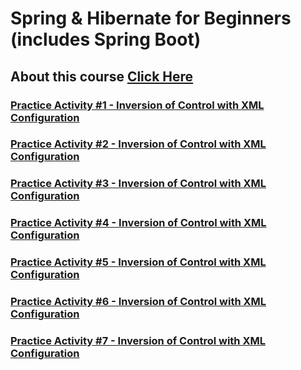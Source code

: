 # Spring & Hibernate for Beginners (includes Spring Boot)

## About this course [Click Here](https://github.com/af-marquez/UdemyCourses/blob/main/spring-hibernate/ABOUT.md)

### [Practice Activity #1 - Inversion of Control with XML Configuration](https://github.com/af-marquez/UdemyCourses/tree/main/spring-hibernate/practice-activity-1)
### [Practice Activity #2 - Inversion of Control with XML Configuration](https://github.com/af-marquez/UdemyCourses/tree/main/spring-hibernate/practice-activity-2)
### [Practice Activity #3 - Inversion of Control with XML Configuration](https://github.com/af-marquez/UdemyCourses/tree/main/spring-hibernate/practice-activity-3)
### [Practice Activity #4 - Inversion of Control with XML Configuration](https://github.com/af-marquez/UdemyCourses/tree/main/spring-hibernate/practice-activity-4)
### [Practice Activity #5 - Inversion of Control with XML Configuration](https://github.com/af-marquez/UdemyCourses/tree/main/spring-hibernate/practice-activity-5)
### [Practice Activity #6 - Inversion of Control with XML Configuration](https://github.com/af-marquez/UdemyCourses/tree/main/spring-hibernate/practice-activity-6)
### [Practice Activity #7 - Inversion of Control with XML Configuration](https://github.com/af-marquez/UdemyCourses/tree/main/spring-hibernate/practice-activity-7)
